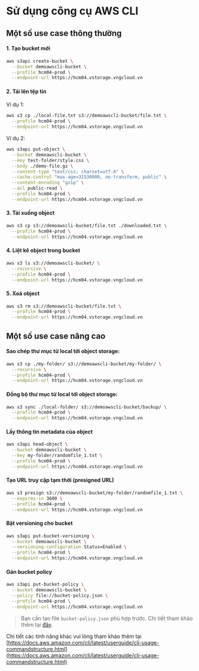 # Sử dụng công cụ AWS CLI

## **Một số use case thông thường**

#### 1. Tạo bucket mới

```bash
aws s3api create-bucket \
  --bucket demoawscli-bucket \
  --profile hcm04-prod \
  --endpoint-url https://hcm04.vstorage.vngcloud.vn
```

#### 2. Tải lên tệp tin

Ví dụ 1:

```bash
aws s3 cp ./local-file.txt s3://demoawscli-bucket/file.txt \
  --profile hcm04-prod \
  --endpoint-url https://hcm04.vstorage.vngcloud.vn
```

Ví dụ 2:

```bash
aws s3api put-object \
  --bucket demoawscli-bucket \
  --key test-folder/style.css \
  --body ./demo-file.gz \
  --content-type "text/css; charset=utf-8" \
  --cache-control "max-age=31536000, no-transform, public" \
  --content-encoding "gzip" \
  --acl public-read \
  --profile hcm04-prod \
  --endpoint-url https://hcm04.vstorage.vngcloud.vn
```

#### 3. Tải xuống object

```bash
aws s3 cp s3://demoawscli-bucket/file.txt ./downloaded.txt \
  --profile hcm04-prod \
  --endpoint-url https://hcm04.vstorage.vngcloud.vn
```

#### 4. Liệt kê object trong bucket

```bash
aws s3 ls s3://demoawscli-bucket/ \
  --recursive \
  --profile hcm04-prod \
  --endpoint-url https://hcm04.vstorage.vngcloud.vn
```

#### 5. Xoá object

```bash
aws s3 rm s3://demoawscli-bucket/file.txt \
  --profile hcm04-prod \
  --endpoint-url https://hcm04.vstorage.vngcloud.vn
```

## **Một số use case nâng cao**

#### Sao chép thư mục từ local tới object storage:

```bash
aws s3 cp ./my-folder/ s3://demoawscli-bucket/my-folder/ \
  --recursive \
  --profile hcm04-prod \
  --endpoint-url https://hcm04.vstorage.vngcloud.vn
```

#### Đồng bộ thư mục từ local tới object storage:

```bash
aws s3 sync ./local-folder/ s3://demoawscli-bucket/backup/ \
  --profile hcm04-prod \
  --endpoint-url https://hcm04.vstorage.vngcloud.vn
```

#### Lấy thông tin metadata của object

```bash
aws s3api head-object \
  --bucket demoawscli-bucket \
  --key my-folder/randomfile_1.txt \
  --profile hcm04-prod \
  --endpoint-url https://hcm04.vstorage.vngcloud.vn
```

#### Tạo URL truy cập tạm thời (presigned URL)

```bash
aws s3 presign s3://demoawscli-bucket/my-folder/randomfile_1.txt \
  --expires-in 3600 \
  --profile hcm04-prod \
  --endpoint-url https://hcm04.vstorage.vngcloud.vn
```

#### Bật versioning cho bucket

```bash
aws s3api put-bucket-versioning \
  --bucket demoawscli-bucket \
  --versioning-configuration Status=Enabled \
  --profile hcm04-prod \
  --endpoint-url https://hcm04.vstorage.vngcloud.vn
```

#### Gán bucket policy

```bash
aws s3api put-bucket-policy \
  --bucket demoawscli-bucket \
  --policy file://bucket-policy.json \
  --profile hcm04-prod \
  --endpoint-url https://hcm04.vstorage.vngcloud.vn
```

> Bạn cần tạo file `bucket-policy.json` phù hợp trước. Chi tiết tham khảo thêm tại [đây](https://docs.vngcloud.vn/vng-cloud-document/vn/vstorage/object-storage/object-storage-han02/cac-tinh-nang-cua-object-storage/lam-viec-voi-bucket/lam-viec-voi-bucket-thong-qua-vstorage-portal/su-dung-tinh-nang-bucket-policy).

Chi tiết các tính năng khác vui lòng tham khảo thêm tại [https://docs.aws.amazon.com/cli/latest/userguide/cli-usage-commandstructure.html](https://docs.aws.amazon.com/cli/latest/userguide/cli-usage-commandstructure.html)
